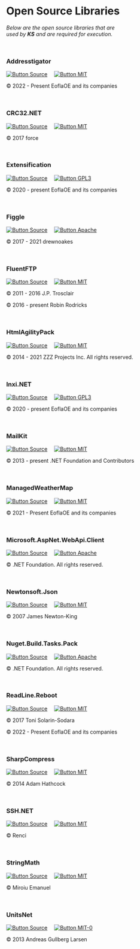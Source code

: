 
# Open Source Libraries

*Below are the open source libraries that are* <br>
*used by **KS** and are required for execution.*

<br>

### Addresstigator

[![Button Source]][Addresstigator]   
[![Button MIT]][License Addresstigator]

© 2022 - Present EoflaOE and its companies

<br>

### CRC32.NET

[![Button Source]][CRC32.NET]   
[![Button MIT]][License CRC32.NET]

© 2017 force

<br>

### Extensification

[![Button Source]][Extensification]   
[![Button GPL3]][License Extensification]

© 2020 - present EoflaOE and its companies

<br>

### Figgle

[![Button Source]][Figgle]   
[![Button Apache]][License Figgle]

© 2017 - 2021 drewnoakes

<br>

### FluentFTP

[![Button Source]][FluentFTP]   
[![Button MIT]][License FluentFTP]

© 2011 - 2016 J.P. Trosclair

© 2016 - present Robin Rodricks

<br>

### HtmlAgilityPack

[![Button Source]][HtmlAgilityPack]   
[![Button MIT]][License HtmlAgilityPack]

© 2014 - 2021 ZZZ Projects Inc. All rights reserved.

<br>

### Inxi.NET

[![Button Source]][Inxi.NET]   
[![Button GPL3]][License Inxi.NET]

© 2020 - present EoflaOE and its companies

<br>

### MailKit

[![Button Source]][MailKit]   
[![Button MIT]][License MailKit]

© 2013 - present .NET Foundation and Contributors

<br>

### ManagedWeatherMap

[![Button Source]][ManagedWeatherMap]   
[![Button MIT]][License ManagedWeatherMap]

© 2021 - Present EoflaOE and its companies

<br>

### Microsoft.AspNet.WebApi.Client

[![Button Source]][Microsoft.AspNet.WebApi.Client]   
[![Button Apache]][License Microsoft.AspNet.WebApi.Client]

© .NET Foundation. All rights reserved.

<br>

### Newtonsoft.Json

[![Button Source]][Newtonsoft.Json]   
[![Button MIT]][License Newtonsoft.Json]

© 2007 James Newton-King

<br>

### Nuget.Build.Tasks.Pack

[![Button Source]][Nuget.Build.Tasks.Pack]   
[![Button Apache]][License Nuget.Build.Tasks.Pack]

© .NET Foundation. All rights reserved.

<br>

### ReadLine.Reboot

[![Button Source]][ReadLine.Reboot]   
[![Button MIT]][License ReadLine.Reboot]

© 2017 Toni Solarin-Sodara

© 2022 - Present EoflaOE and its companies

<br>

### SharpCompress

[![Button Source]][SharpCompress]   
[![Button MIT]][License SharpCompress]

© 2014 Adam Hathcock

<br>

### SSH.NET

[![Button Source]][SSH.NET]   
[![Button MIT]][License SSH.NET]

© Renci

<br>

### StringMath

[![Button Source]][StringMath]   
[![Button MIT]][License StringMath]

© Miroiu Emanuel

<br>

### UnitsNet

[![Button Source]][UnitsNet]   
[![Button MIT-0]][License UnitsNet]

© 2013 Andreas Gullberg Larsen

<br>


<!----------------------------------------------------------------------------->

[Microsoft.AspNet.WebApi.Client]: https://github.com/aspnet/aspnetwebstack
[Nuget.Build.Tasks.Pack]: https://github.com/NuGet/NuGet.Client
[ManagedWeatherMap]: https://github.com/EoflaOE/ManagedWeatherMap/
[Extensification]: https://github.com/EoflaOE/Extensification/
[HtmlAgilityPack]:  https://github.com/zzzprojects/html-agility-pack/
[Newtonsoft.Json]: https://github.com/JamesNK/Newtonsoft.Json
[ReadLine.Reboot]: https://github.com/EoflaOE/ReadLine.Reboot/
[Addresstigator]: https://github.com/EoflaOE/Addresstigator/
[SharpCompress]: https://github.com/adamhathcock/sharpcompress
[StringMath]: https://github.com/miroiu/string-math
[CRC32.NET]: https://github.com/force-net/CRC32.NET
[FluentFTP]: https://github.com/robinrodricks/FluentFTP
[UnitsNet]: https://github.com/angularsen/UnitsNet
[Inxi.NET]: https://github.com/EoflaOE/Inxi.NET/
[MailKit]: https://github.com/jstedfast/MailKit/
[SSH.NET]: https://github.com/sshnet/SSH.NET/
[Figgle]: https://github.com/drewnoakes/figgle

[License Microsoft.AspNet.WebApi.Client]: https://github.com/aspnet/AspNetWebStack/blob/main/LICENSE.txt
[License Nuget.Build.Tasks.Pack]: https://github.com/NuGet/NuGet.Client/blob/dev/LICENSE.txt
[License ManagedWeatherMap]: https://github.com/EoflaOE/ManagedWeatherMap/blob/main/LICENSE.txt
[License Extensification]: https://github.com/EoflaOE/Extensification/blob/master/LICENSE
[License HtmlAgilityPack]: https://github.com/zzzprojects/html-agility-pack/blob/master/LICENSE
[License Newtonsoft.Json]: https://github.com/JamesNK/Newtonsoft.Json/blob/master/LICENSE.md
[License ReadLine.Reboot]: https://github.com/EoflaOE/ReadLine.Reboot/blob/master/LICENSE
[License Addresstigator]: https://github.com/EoflaOE/Addresstigator/blob/main/LICENSE.txt
[License SharpCompress]: https://github.com/adamhathcock/sharpcompress/blob/master/LICENSE.txt
[License StringMath]: https://github.com/miroiu/string-math/blob/dev/LICENSE
[License FluentFTP]: https://github.com/robinrodricks/FluentFTP/blob/master/LICENSE.TXT
[License CRC32.NET]: https://github.com/force-net/Crc32.NET/blob/develop/LICENSE
[License UnitsNet]: https://github.com/angularsen/UnitsNet/blob/master/LICENSE
[License Inxi.NET]: https://github.com/EoflaOE/Inxi.NET/blob/master/LICENSE
[License MailKit]: https://github.com/jstedfast/MailKit/blob/master/LICENSE
[License SSH.NET]: https://github.com/sshnet/SSH.NET/blob/develop/LICENSE
[License Figgle]: https://github.com/drewnoakes/figgle/blob/master/LICENSE


<!---------------------------------[ Buttons ]--------------------------------->

[Button Source]: https://img.shields.io/badge/Source-3884FF?style=for-the-badge&logoColor=white&logo=GitHub

[Button Apache]: https://img.shields.io/badge/License-Apache_2.0-961b1f?style=for-the-badge&labelColor=D22128
[Button MIT-0]: https://img.shields.io/badge/License-MIT--0-ac8b11.svg?style=for-the-badge&labelColor=yellow
[Button GPL3]: https://img.shields.io/badge/License-GPL3+-015d93.svg?style=for-the-badge&labelColor=blue
[Button MIT]: https://img.shields.io/badge/License-MIT-ac8b11.svg?style=for-the-badge&labelColor=yellow
